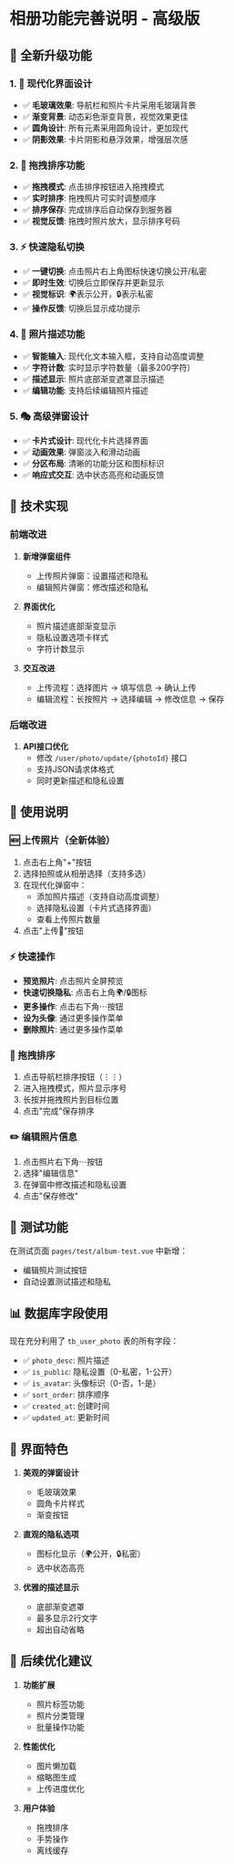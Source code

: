 # 相册功能完善说明 - 高级版

## 🎯 全新升级功能

### 1. 🎨 现代化界面设计
- ✅ **毛玻璃效果**: 导航栏和照片卡片采用毛玻璃背景
- ✅ **渐变背景**: 动态彩色渐变背景，视觉效果更佳
- ✅ **圆角设计**: 所有元素采用圆角设计，更加现代
- ✅ **阴影效果**: 卡片阴影和悬浮效果，增强层次感

### 2. 🔄 拖拽排序功能
- ✅ **拖拽模式**: 点击排序按钮进入拖拽模式
- ✅ **实时排序**: 拖拽照片可实时调整顺序
- ✅ **排序保存**: 完成排序后自动保存到服务器
- ✅ **视觉反馈**: 拖拽时照片放大，显示排序号码

### 3. ⚡ 快速隐私切换
- ✅ **一键切换**: 点击照片右上角图标快速切换公开/私密
- ✅ **即时生效**: 切换后立即保存并更新显示
- ✅ **视觉标识**: 🌍表示公开，🔒表示私密
- ✅ **操作反馈**: 切换后显示成功提示

### 4. 📝 照片描述功能
- ✅ **智能输入**: 现代化文本输入框，支持自动高度调整
- ✅ **字符计数**: 实时显示字符数量（最多200字符）
- ✅ **描述显示**: 照片底部渐变遮罩显示描述
- ✅ **编辑功能**: 支持后续编辑照片描述

### 5. 🎭 高级弹窗设计
- ✅ **卡片式设计**: 现代化卡片选择界面
- ✅ **动画效果**: 弹窗淡入和滑动动画
- ✅ **分区布局**: 清晰的功能分区和图标标识
- ✅ **响应式交互**: 选中状态高亮和动画反馈

## 🔧 技术实现

### 前端改进
1. **新增弹窗组件**
   - 上传照片弹窗：设置描述和隐私
   - 编辑照片弹窗：修改描述和隐私

2. **界面优化**
   - 照片描述底部渐变显示
   - 隐私设置选项卡样式
   - 字符计数显示

3. **交互改进**
   - 上传流程：选择图片 → 填写信息 → 确认上传
   - 编辑流程：长按照片 → 选择编辑 → 修改信息 → 保存

### 后端改进
1. **API接口优化**
   - 修改 `/user/photo/update/{photoId}` 接口
   - 支持JSON请求体格式
   - 同时更新描述和隐私设置

## 📱 使用说明

### 🆕 上传照片（全新体验）
1. 点击右上角"+"按钮
2. 选择拍照或从相册选择（支持多选）
3. 在现代化弹窗中：
   - 添加照片描述（支持自动高度调整）
   - 选择隐私设置（卡片式选择界面）
   - 查看上传照片数量
4. 点击"上传🚀"按钮

### ⚡ 快速操作
- **预览照片**: 点击照片全屏预览
- **快速切换隐私**: 点击右上角🌍/🔒图标
- **更多操作**: 点击右下角⋯按钮
- **设为头像**: 通过更多操作菜单
- **删除照片**: 通过更多操作菜单

### 🔄 拖拽排序
1. 点击导航栏排序按钮（⋮⋮）
2. 进入拖拽模式，照片显示序号
3. 长按并拖拽照片到目标位置
4. 点击"完成"保存排序

### ✏️ 编辑照片信息
1. 点击照片右下角⋯按钮
2. 选择"编辑信息"
3. 在弹窗中修改描述和隐私设置
4. 点击"保存修改"

## 🧪 测试功能

在测试页面 `pages/test/album-test.vue` 中新增：
- 编辑照片测试按钮
- 自动设置测试描述和隐私

## 📊 数据库字段使用

现在充分利用了 `tb_user_photo` 表的所有字段：
- ✅ `photo_desc`: 照片描述
- ✅ `is_public`: 隐私设置（0-私密，1-公开）
- ✅ `is_avatar`: 头像标识（0-否，1-是）
- ✅ `sort_order`: 排序顺序
- ✅ `created_at`: 创建时间
- ✅ `updated_at`: 更新时间

## 🎨 界面特色

1. **美观的弹窗设计**
   - 毛玻璃效果
   - 圆角卡片样式
   - 渐变按钮

2. **直观的隐私选项**
   - 图标化显示（🌍公开，🔒私密）
   - 选中状态高亮

3. **优雅的描述显示**
   - 底部渐变遮罩
   - 最多显示2行文字
   - 超出自动省略

## 🚀 后续优化建议

1. **功能扩展**
   - 照片标签功能
   - 照片分类管理
   - 批量操作功能

2. **性能优化**
   - 图片懒加载
   - 缩略图生成
   - 上传进度优化

3. **用户体验**
   - 拖拽排序
   - 手势操作
   - 离线缓存
